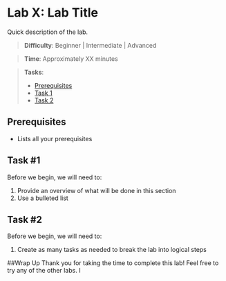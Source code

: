 # Lab X: Lab Title

Quick description of the lab.

> **Difficulty**: Beginner | Intermediate | Advanced

> **Time**: Approximately XX minutes

> **Tasks**:
>
> * [Prerequisites](#prerequisites)
> * [Task 1](#task1)
> * [Task 2](#task2)

## <a name="prerequisites"></a>Prerequisites

- Lists all your prerequisites

## <a name="Task 1"></a>Task #1

Before we begin, we will need to:

1. Provide an overview of what will be done in this section
2. Use a bulleted list

## <a name="Task #2"></a>Task #2

Before we begin, we will need to:

1. Create as many tasks as needed to break the lab into logical steps

##Wrap Up
Thank you for taking the time to complete this lab! Feel free to try any of the other labs. I
